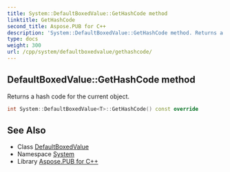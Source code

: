 ```yaml
---
title: System::DefaultBoxedValue::GetHashCode method
linktitle: GetHashCode
second_title: Aspose.PUB for C++
description: 'System::DefaultBoxedValue::GetHashCode method. Returns a hash code for the current object in C++.'
type: docs
weight: 300
url: /cpp/system/defaultboxedvalue/gethashcode/
---
```

## DefaultBoxedValue::GetHashCode method


Returns a hash code for the current object.

```cpp
int System::DefaultBoxedValue<T>::GetHashCode() const override
```

## See Also

* Class [DefaultBoxedValue](../)
* Namespace [System](../../)
* Library [Aspose.PUB for C++](../../../)
